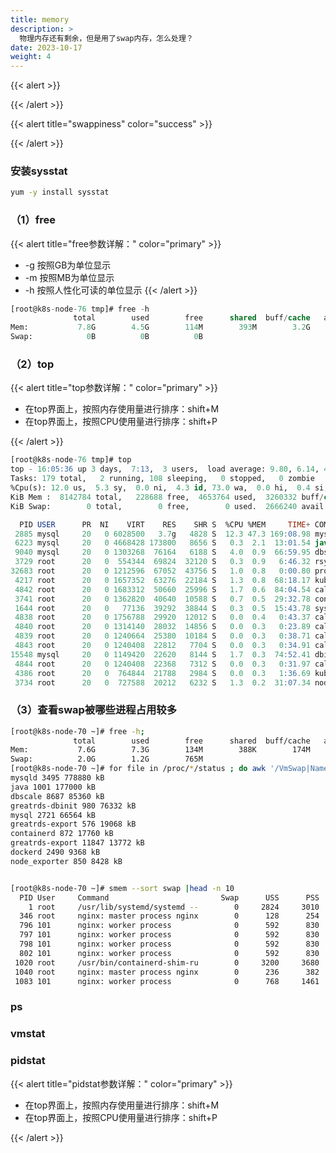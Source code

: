 ```yaml
---
title: memory
description: >
  物理内存还有剩余，但是用了swap内存，怎么处理？
date: 2023-10-17
weight: 4
---
```


{{< alert >}}



{{< /alert >}}



{{< alert title="swappiness" color="success" >}}



{{< /alert >}}



### 安装sysstat
```bash
yum -y install sysstat
```


### （1）free
{{< alert title="free参数详解：" color="primary" >}}
- -g  按照GB为单位显示
- -m  按照MB为单位显示
- -h  按照人性化可读的单位显示
{{< /alert >}}


```sql
[root@k8s-node-76 tmp]# free -h
              total        used        free      shared  buff/cache   available
Mem:           7.8G        4.5G        114M        393M        3.2G        2.5G
Swap:            0B          0B          0B

```


### （2）top
{{< alert title="top参数详解：" color="primary" >}}
- 在top界面上，按照内存使用量进行排序：shift+M
- 在top界面上，按照CPU使用量进行排序：shift+P

{{< /alert >}}

```sql
[root@k8s-node-76 tmp]# top
top - 16:05:36 up 3 days,  7:13,  3 users,  load average: 9.80, 6.14, 4.23
Tasks: 179 total,   2 running, 108 sleeping,   0 stopped,   0 zombie
%Cpu(s): 12.0 us,  5.3 sy,  0.0 ni,  4.3 id, 73.0 wa,  0.0 hi,  0.4 si,  5.1 st
KiB Mem :  8142784 total,   228688 free,  4653764 used,  3260332 buff/cache
KiB Swap:        0 total,        0 free,        0 used.  2666240 avail Mem

  PID USER      PR  NI    VIRT    RES    SHR S  %CPU %MEM     TIME+ COMMAND
 2885 mysql     20   0 6028500   3.7g   4828 S  12.3 47.3 169:08.98 mysqld
 6223 mysql     20   0 4668428 173800   8656 S   0.3  2.1  13:01.54 java
 9040 mysql     20   0 1303268  76164   6188 S   4.0  0.9  66:59.95 dbscale
 3729 root      20   0  554344  69824  32120 S   0.3  0.9   6:46.32 rsyslogd
32683 root      20   0 1212596  67052  43756 S   1.0  0.8   0:00.80 promtail
 4217 root      20   0 1657352  63276  22184 S   1.3  0.8  68:18.17 kubelet
 4842 root      20   0 1683312  50660  25996 S   1.7  0.6  84:04.54 calico-node
 3741 root      20   0 1362820  40640  10588 S   0.7  0.5  29:32.78 containerd
 1644 root      20   0   77136  39292  38844 S   0.3  0.5  15:43.78 systemd-journal
 4838 root      20   0 1756788  29920  12012 S   0.0  0.4   0:43.37 calico-node
 4840 root      20   0 1314140  28032  14856 S   0.0  0.3   0:23.89 calico-node
 4839 root      20   0 1240664  25380  10184 S   0.0  0.3   0:38.71 calico-node
 4843 root      20   0 1240408  22812   7704 S   0.0  0.3   0:34.91 calico-node
15548 mysql     20   0 1149420  22620   8144 S   1.7  0.3  74:52.41 dbinit
 4844 root      20   0 1240408  22368   7312 S   0.0  0.3   0:31.97 calico-node
 4386 root      20   0  764844  21788   2984 S   0.0  0.3   1:36.69 kube-proxy
 3734 root      20   0  727588  20212   6232 S   1.3  0.2  31:07.34 node_exporter

```



### （3）查看swap被哪些进程占用较多

```bash
[root@k8s-node-70 ~]# free -h;
              total        used        free      shared  buff/cache   available
Mem:           7.6G        7.3G        134M        388K        174M         88M
Swap:          2.0G        1.2G        765M
[root@k8s-node-70 ~]# for file in /proc/*/status ; do awk '/VmSwap|Name|^Pid/{printf $2 " " $3}END{ print ""}' $file; done | sort -k 3 -n -r|head
mysqld 3495 778880 kB
java 1001 177000 kB
dbscale 8687 85360 kB
greatrds-dbinit 980 76332 kB
mysql 2721 66564 kB
greatrds-export 576 19068 kB
containerd 872 17760 kB
greatrds-export 11847 13772 kB
dockerd 2490 9368 kB
node_exporter 850 8428 kB


[root@k8s-node-70 ~]# smem --sort swap |head -n 10
  PID User     Command                         Swap      USS      PSS      RSS
    1 root     /usr/lib/systemd/systemd --        0     2824     3010     5304
  346 root     nginx: master process nginx        0      128      254      812
  796 101      nginx: worker process              0      592      830     2136
  797 101      nginx: worker process              0      592      830     2136
  798 101      nginx: worker process              0      592      830     2136
  802 101      nginx: worker process              0      592      830     2136
 1020 root     /usr/bin/containerd-shim-ru        0     3200     3680     8492
 1040 root     nginx: master process nginx        0      236      382     1012
 1083 101      nginx: worker process              0      768     1461     4144

```

### ps

### vmstat


### pidstat
{{< alert title="pidstat参数详解：" color="primary" >}}
- 在top界面上，按照内存使用量进行排序：shift+M
- 在top界面上，按照CPU使用量进行排序：shift+P

{{< /alert >}}










